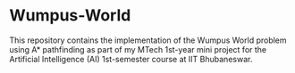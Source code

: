 # Wumpus-World
This repository contains the implementation of the Wumpus World problem using A* pathfinding as part of my MTech 1st-year mini project for the Artificial Intelligence (AI) 1st-semester course at IIT Bhubaneswar.
